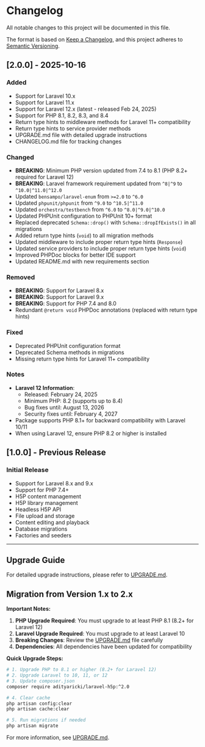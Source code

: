 # Changelog

All notable changes to this project will be documented in this file.

The format is based on [Keep a Changelog](https://keepachangelog.com/en/1.0.0/),
and this project adheres to [Semantic Versioning](https://semver.org/spec/v2.0.0.html).

## [2.0.0] - 2025-10-16

### Added

- Support for Laravel 10.x
- Support for Laravel 11.x
- Support for Laravel 12.x (latest - released Feb 24, 2025)
- Support for PHP 8.1, 8.2, 8.3, and 8.4
- Return type hints to middleware methods for Laravel 11+ compatibility
- Return type hints to service provider methods
- UPGRADE.md file with detailed upgrade instructions
- CHANGELOG.md file for tracking changes

### Changed

- **BREAKING**: Minimum PHP version updated from 7.4 to 8.1 (PHP 8.2+ required for Laravel 12)
- **BREAKING**: Laravel framework requirement updated from `^8|^9` to `^10.0|^11.0|^12.0`
- Updated `bensampo/laravel-enum` from `>=2.0` to `^6.0`
- Updated `phpunit/phpunit` from `^9.0` to `^10.5|^11.0`
- Updated `orchestra/testbench` from `^6.0` to `^8.0|^9.0|^10.0`
- Updated PHPUnit configuration to PHPUnit 10+ format
- Replaced deprecated `Schema::drop()` with `Schema::dropIfExists()` in all migrations
- Added return type hints (`void`) to all migration methods
- Updated middleware to include proper return type hints (`Response`)
- Updated service providers to include proper return type hints (`void`)
- Improved PHPDoc blocks for better IDE support
- Updated README.md with new requirements section

### Removed

- **BREAKING**: Support for Laravel 8.x
- **BREAKING**: Support for Laravel 9.x
- **BREAKING**: Support for PHP 7.4 and 8.0
- Redundant `@return void` PHPDoc annotations (replaced with return type hints)

### Fixed

- Deprecated PHPUnit configuration format
- Deprecated Schema methods in migrations
- Missing return type hints for Laravel 11+ compatibility

### Notes

- **Laravel 12 Information**:
  - Released: February 24, 2025
  - Minimum PHP: 8.2 (supports up to 8.4)
  - Bug fixes until: August 13, 2026
  - Security fixes until: February 4, 2027
- Package supports PHP 8.1+ for backward compatibility with Laravel 10/11
- When using Laravel 12, ensure PHP 8.2 or higher is installed

## [1.0.0] - Previous Release

### Initial Release

- Support for Laravel 8.x and 9.x
- Support for PHP 7.4+
- H5P content management
- H5P library management
- Headless H5P API
- File upload and storage
- Content editing and playback
- Database migrations
- Factories and seeders

---

## Upgrade Guide

For detailed upgrade instructions, please refer to [UPGRADE.md](UPGRADE.md).

## Migration from Version 1.x to 2.x

**Important Notes:**

1. **PHP Upgrade Required**: You must upgrade to at least PHP 8.1 (8.2+ for Laravel 12)
2. **Laravel Upgrade Required**: You must upgrade to at least Laravel 10
3. **Breaking Changes**: Review the [UPGRADE.md](UPGRADE.md) file carefully
4. **Dependencies**: All dependencies have been updated for compatibility

**Quick Upgrade Steps:**

```bash
# 1. Upgrade PHP to 8.1 or higher (8.2+ for Laravel 12)
# 2. Upgrade Laravel to 10, 11, or 12
# 3. Update composer.json
composer require adityaricki/laravel-h5p:^2.0

# 4. Clear cache
php artisan config:clear
php artisan cache:clear

# 5. Run migrations if needed
php artisan migrate
```

For more information, see [UPGRADE.md](UPGRADE.md).
